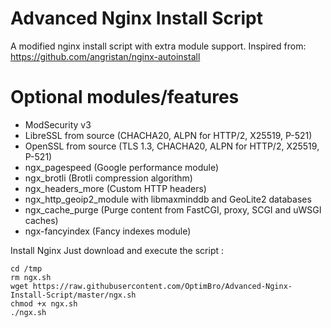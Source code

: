 # Advanced Nginx Install Script
A modified nginx install script with extra module support. Inspired from: https://github.com/angristan/nginx-autoinstall

# Optional modules/features
- ModSecurity v3
- LibreSSL from source (CHACHA20, ALPN for HTTP/2, X25519, P-521)
- OpenSSL from source (TLS 1.3, CHACHA20, ALPN for HTTP/2, X25519, P-521)
- ngx_pagespeed (Google performance module)
- ngx_brotli (Brotli compression algorithm)
- ngx_headers_more (Custom HTTP headers)
- ngx_http_geoip2_module with libmaxminddb and GeoLite2 databases
- ngx_cache_purge (Purge content from FastCGI, proxy, SCGI and uWSGI caches)
- ngx-fancyindex (Fancy indexes module)

Install Nginx
Just download and execute the script :

```
cd /tmp
rm ngx.sh
wget https://raw.githubusercontent.com/OptimBro/Advanced-Nginx-Install-Script/master/ngx.sh
chmod +x ngx.sh
./ngx.sh
```
